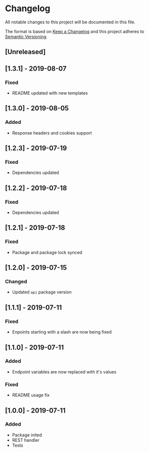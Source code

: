 # Changelog

All notable changes to this project will be documented in this file.

The format is based on [Keep a Changelog](http://keepachangelog.com/en/1.0.0/)
and this project adheres to [Semantic Versioning](http://semver.org/spec/v2.0.0.html).

## [Unreleased]

## [1.3.1] - 2019-08-07
### Fixed
- README updated with new templates

## [1.3.0] - 2019-08-05
### Added
- Response headers and cookies support

## [1.2.3] - 2019-07-19
### Fixed
- Dependencies updated

## [1.2.2] - 2019-07-18
### Fixed
- Dependencies updated

## [1.2.1] - 2019-07-18
### Fixed
- Package and package lock synced

## [1.2.0] - 2019-07-15
### Changed
- Updated `api` package version

## [1.1.1] - 2019-07-11
### Fixed
- Enpoints starting with a slash are now being fixed

## [1.1.0] - 2019-07-11
### Added
- Endpoint variables are now replaced with it's values

### Fixed
- README usage fix

## [1.0.0] - 2019-07-11
### Added
- Package inited
- REST handler
- Tests
